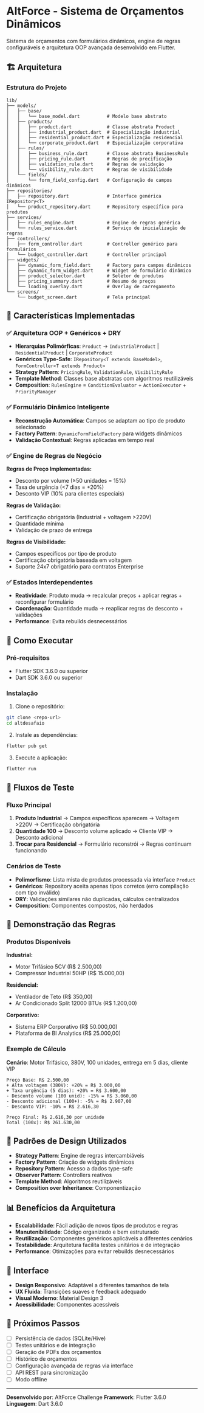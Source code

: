 # AltForce - Sistema de Orçamentos Dinâmicos

Sistema de orçamentos com formulários dinâmicos, engine de regras configuráveis e arquitetura OOP avançada desenvolvido em Flutter.

## 🏗️ Arquitetura

### Estrutura do Projeto

```
lib/
├── models/
│   ├── base/
│   │   └── base_model.dart          # Modelo base abstrato
│   ├── products/
│   │   ├── product.dart             # Classe abstrata Product
│   │   ├── industrial_product.dart  # Especialização industrial
│   │   ├── residential_product.dart # Especialização residencial
│   │   └── corporate_product.dart   # Especialização corporativa
│   ├── rules/
│   │   ├── business_rule.dart       # Classe abstrata BusinessRule
│   │   ├── pricing_rule.dart        # Regras de precificação
│   │   ├── validation_rule.dart     # Regras de validação
│   │   └── visibility_rule.dart     # Regras de visibilidade
│   └── fields/
│       └── form_field_config.dart   # Configuração de campos dinâmicos
├── repositories/
│   ├── repository.dart              # Interface genérica IRepository<T>
│   └── product_repository.dart      # Repository específico para produtos
├── services/
│   ├── rules_engine.dart            # Engine de regras genérica
│   └── rules_service.dart           # Serviço de inicialização de regras
├── controllers/
│   ├── form_controller.dart         # Controller genérico para formulários
│   └── budget_controller.dart       # Controller principal
├── widgets/
│   ├── dynamic_form_field.dart      # Factory para campos dinâmicos
│   ├── dynamic_form_widget.dart     # Widget de formulário dinâmico
│   ├── product_selector.dart        # Seletor de produtos
│   ├── pricing_summary.dart         # Resumo de preços
│   └── loading_overlay.dart         # Overlay de carregamento
└── screens/
    └── budget_screen.dart           # Tela principal
```

## 🎯 Características Implementadas

### ✅ Arquitetura OOP + Genéricos + DRY

- **Hierarquias Polimórficas**: `Product` → `IndustrialProduct` | `ResidentialProduct` | `CorporateProduct`
- **Genéricos Type-Safe**: `IRepository<T extends BaseModel>`, `FormController<T extends Product>`
- **Strategy Pattern**: `PricingRule`, `ValidationRule`, `VisibilityRule`
- **Template Method**: Classes base abstratas com algoritmos reutilizáveis
- **Composition**: `RulesEngine` = `ConditionEvaluator` + `ActionExecutor` + `PriorityManager`

### ✅ Formulário Dinâmico Inteligente

- **Reconstrução Automática**: Campos se adaptam ao tipo de produto selecionado
- **Factory Pattern**: `DynamicFormFieldFactory` para widgets dinâmicos
- **Validação Contextual**: Regras aplicadas em tempo real

### ✅ Engine de Regras de Negócio

**Regras de Preço Implementadas:**
- Desconto por volume (≥50 unidades = 15%)
- Taxa de urgência (<7 dias = +20%)
- Desconto VIP (10% para clientes especiais)

**Regras de Validação:**
- Certificação obrigatória (Industrial + voltagem >220V)
- Quantidade mínima
- Validação de prazo de entrega

**Regras de Visibilidade:**
- Campos específicos por tipo de produto
- Certificação obrigatória baseada em voltagem
- Suporte 24x7 obrigatório para contratos Enterprise

### ✅ Estados Interdependentes

- **Reatividade**: Produto muda → recalcular preços + aplicar regras + reconfigurar formulário
- **Coordenação**: Quantidade muda → reaplicar regras de desconto + validações
- **Performance**: Evita rebuilds desnecessários

## 🚀 Como Executar

### Pré-requisitos

- Flutter SDK 3.6.0 ou superior
- Dart SDK 3.6.0 ou superior

### Instalação

1. Clone o repositório:
```bash
git clone <repo-url>
cd altdesafaio
```

2. Instale as dependências:
```bash
flutter pub get
```

3. Execute a aplicação:
```bash
flutter run
```

## 📱 Fluxos de Teste

### Fluxo Principal

1. **Produto Industrial** → Campos específicos aparecem → Voltagem >220V → Certificação obrigatória
2. **Quantidade 100** → Desconto volume aplicado → Cliente VIP → Desconto adicional
3. **Trocar para Residencial** → Formulário reconstrói → Regras continuam funcionando

### Cenários de Teste

- **Polimorfismo**: Lista mista de produtos processada via interface `Product`
- **Genéricos**: Repository aceita apenas tipos corretos (erro compilação com tipo inválido)
- **DRY**: Validações similares não duplicadas, cálculos centralizados
- **Composition**: Componentes compostos, não herdados

## 🧪 Demonstração das Regras

### Produtos Disponíveis

**Industrial:**
- Motor Trifásico 5CV (R$ 2.500,00)
- Compressor Industrial 50HP (R$ 15.000,00)

**Residencial:**
- Ventilador de Teto (R$ 350,00)
- Ar Condicionado Split 12000 BTUs (R$ 1.200,00)

**Corporativo:**
- Sistema ERP Corporativo (R$ 50.000,00)
- Plataforma de BI Analytics (R$ 25.000,00)

### Exemplo de Cálculo

**Cenário**: Motor Trifásico, 380V, 100 unidades, entrega em 5 dias, cliente VIP

```
Preço Base: R$ 2.500,00
+ Alta voltagem (380V): +20% = R$ 3.000,00
+ Taxa urgência (5 dias): +20% = R$ 3.600,00
- Desconto volume (100 unid): -15% = R$ 3.060,00
- Desconto adicional (100+): -5% = R$ 2.907,00
- Desconto VIP: -10% = R$ 2.616,30

Preço Final: R$ 2.616,30 por unidade
Total (100x): R$ 261.630,00
```

## 🔧 Padrões de Design Utilizados

- **Strategy Pattern**: Engine de regras intercambiáveis
- **Factory Pattern**: Criação de widgets dinâmicos
- **Repository Pattern**: Acesso a dados type-safe
- **Observer Pattern**: Controllers reativos
- **Template Method**: Algoritmos reutilizáveis
- **Composition over Inheritance**: Componentização

## 📊 Benefícios da Arquitetura

- **Escalabilidade**: Fácil adição de novos tipos de produtos e regras
- **Manutenibilidade**: Código organizado e bem estruturado
- **Reutilização**: Componentes genéricos aplicáveis a diferentes cenários
- **Testabilidade**: Arquitetura facilita testes unitários e de integração
- **Performance**: Otimizações para evitar rebuilds desnecessários

## 🎨 Interface

- **Design Responsivo**: Adaptável a diferentes tamanhos de tela
- **UX Fluida**: Transições suaves e feedback adequado
- **Visual Moderno**: Material Design 3
- **Acessibilidade**: Componentes acessíveis

## 📝 Próximos Passos

- [ ] Persistência de dados (SQLite/Hive)
- [ ] Testes unitários e de integração
- [ ] Geração de PDFs dos orçamentos
- [ ] Histórico de orçamentos
- [ ] Configuração avançada de regras via interface
- [ ] API REST para sincronização
- [ ] Modo offline

---

**Desenvolvido por**: AltForce Challenge
**Framework**: Flutter 3.6.0
**Linguagem**: Dart 3.6.0